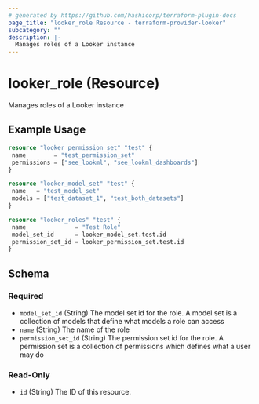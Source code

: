 ```yaml
---
# generated by https://github.com/hashicorp/terraform-plugin-docs
page_title: "looker_role Resource - terraform-provider-looker"
subcategory: ""
description: |-
  Manages roles of a Looker instance
---
```


# looker_role (Resource)

Manages roles of a Looker instance

## Example Usage

```terraform
resource "looker_permission_set" "test" {
 name        = "test_permission_set"
 permissions = ["see_lookml", "see_lookml_dashboards"]
}

resource "looker_model_set" "test" {
 name   = "test_model_set"
 models = ["test_dataset_1", "test_both_datasets"]
}

resource "looker_roles" "test" {
 name              = "Test Role"
 model_set_id      = looker_model_set.test.id
 permission_set_id = looker_permission_set.test.id
}
```

<!-- schema generated by tfplugindocs -->

## Schema

### Required

- `model_set_id` (String) The model set id for the role. A model set is a collection of models that define what models a role can access
- `name` (String) The name of the role
- `permission_set_id` (String) The permission set id for the role. A permission set is a collection of permissions which defines what a user may do

### Read-Only

- `id` (String) The ID of this resource.
